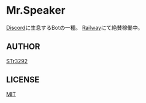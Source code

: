 # Mr.Speaker
[Discord](https://discord.com)に生息するBotの一種。
[Railway](https://railway.app)にて絶賛稼働中。

## AUTHOR
[STr3292](https://www.uebit.tk/STr3292)

## LICENSE
[MIT](https://choosealicense.com/licenses/mit/)